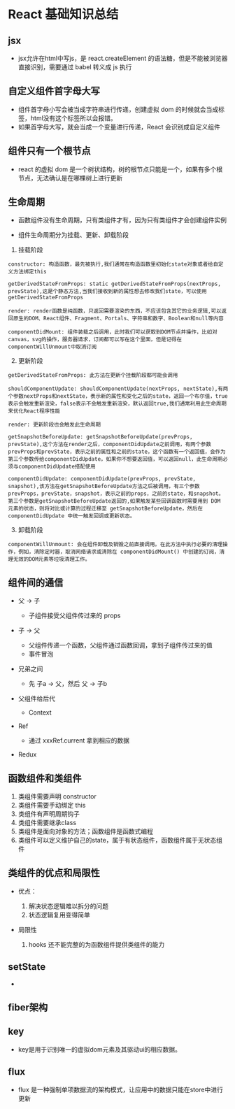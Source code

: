 # React 基础知识总结

## jsx

- jsx允许在html中写js，是 react.createElement 的语法糖，但是不能被浏览器直接识别，需要通过 babel 转义成 js 执行

## 自定义组件首字母大写

- 组件首字母小写会被当成字符串进行传递，创建虚拟 dom 的时候就会当成标签，html没有这个标签所以会报错。
- 如果首字母大写，就会当成一个变量进行传递，React 会识别成自定义组件

## 组件只有一个根节点

- react 的虚拟 dom 是一个树状结构，树的根节点只能是一个，如果有多个根节点，无法确认是在哪棵树上进行更新

## 生命周期

- 函数组件没有生命周期，只有类组件才有，因为只有类组件才会创建组件实例

- 组件生命周期分为挂载、更新、卸载阶段
1. 挂载阶段
```
constructor: 构造函数，最先被执行,我们通常在构造函数里初始化state对象或者给自定义方法绑定this

getDerivedStateFromProps: static getDerivedStateFromProps(nextProps, prevState),这是个静态方法,当我们接收到新的属性想去修改我们state，可以使用getDerivedStateFromProps

render: render函数是纯函数，只返回需要渲染的东西，不应该包含其它的业务逻辑,可以返回原生的DOM、React组件、Fragment、Portals、字符串和数字、Boolean和null等内容

componentDidMount: 组件装载之后调用，此时我们可以获取到DOM节点并操作，比如对canvas，svg的操作，服务器请求，订阅都可以写在这个里面，但是记得在componentWillUnmount中取消订阅
```
2. 更新阶段
```
getDerivedStateFromProps: 此方法在更新个挂载阶段都可能会调用

shouldComponentUpdate: shouldComponentUpdate(nextProps, nextState),有两个参数nextProps和nextState，表示新的属性和变化之后的state，返回一个布尔值，true表示会触发重新渲染，false表示不会触发重新渲染，默认返回true,我们通常利用此生命周期来优化React程序性能

render: 更新阶段也会触发此生命周期

getSnapshotBeforeUpdate: getSnapshotBeforeUpdate(prevProps, prevState),这个方法在render之后，componentDidUpdate之前调用，有两个参数prevProps和prevState，表示之前的属性和之前的state，这个函数有一个返回值，会作为第三个参数传给componentDidUpdate，如果你不想要返回值，可以返回null，此生命周期必须与componentDidUpdate搭配使用

componentDidUpdate: componentDidUpdate(prevProps, prevState, snapshot),该方法在getSnapshotBeforeUpdate方法之后被调用，有三个参数prevProps，prevState，snapshot，表示之前的props，之前的state，和snapshot。第三个参数是getSnapshotBeforeUpdate返回的,如果触发某些回调函数时需要用到 DOM 元素的状态，则将对比或计算的过程迁移至 getSnapshotBeforeUpdate，然后在 componentDidUpdate 中统一触发回调或更新状态。

```
3. 卸载阶段

```
componentWillUnmount: 会在组件卸载及销毁之前直接调用。在此方法中执行必要的清理操作，例如，清除定时器，取消网络请求或清除在 componentDidMount() 中创建的订阅，清理无效的DOM元素等垃圾清理工作。
```

## 组件间的通信

- 父 -> 子
    - 子组件接受父组件传过来的 props

- 子 -> 父
    - 父组件传递一个函数，父组件通过函数回调，拿到子组件传过来的值
    - 事件冒泡

- 兄弟之间
    - 先 子a -> 父，然后 父 -> 子b

- 父组件给后代
    - Context

- Ref
    - 通过 xxxRef.current 拿到相应的数据

- Redux

## 函数组件和类组件

1. 类组件需要声明 constructor
2. 类组件需要手动绑定 this
3. 类组件有声明周期钩子
4. 类组件需要继承class
5. 类组件是面向对象的方法；函数组件是函数式编程
6. 类组件可以定义维护自己的state，属于有状态组件，函数组件属于无状态组件

## 类组件的优点和局限性

- 优点：

    1. 解决状态逻辑难以拆分的问题
    2. 状态逻辑复用变得简单

- 局限性
    1. hooks 还不能完整的为函数组件提供类组件的能力

## setState 

- 

## fiber架构

## key 
- key是用于识别唯一的虚拟dom元素及其驱动ui的相应数据。

## flux

- flux 是一种强制单项数据流的架构模式，让应用中的数据只能在store中进行更新

